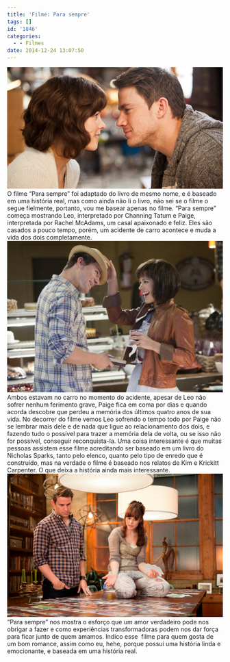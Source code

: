```yaml
---
title: 'Filme: Para sempre'
tags: []
id: '1846'
categories:
  - - Filmes
date: 2014-12-24 13:07:50
---
```


[![Filme: Para sempre ](/wp-content/uploads/2014/12/maxresdefault.jpg)](/wp-content/uploads/2014/12/maxresdefault.jpg) O filme “Para sempre” foi adaptado do livro de mesmo nome, e é baseado em uma história real, mas como ainda não li o livro, não sei se o filme o segue fielmente, portanto, vou me basear apenas no filme. “Para sempre” começa mostrando Leo, interpretado por Channing Tatum e Paige, interpretada por Rachel McAdams, um casal apaixonado e feliz. Eles são casados a pouco tempo, porém, um acidente de carro acontece e muda a vida dos dois completamente. [![Filme: para sempre](/wp-content/uploads/2014/12/filmes_1750_Para-Sempre-2.jpg)](/wp-content/uploads/2014/12/filmes_1750_Para-Sempre-2.jpg) Ambos estavam no carro no momento do acidente, apesar de Leo não sofrer nenhum ferimento grave, Paige fica em coma por dias e quando acorda descobre que perdeu a memória dos últimos quatro anos de sua vida. No decorrer do filme vemos Leo sofrendo o tempo todo por Paige não se lembrar mais dele e de nada que ligue ao relacionamento dos dois, e fazendo tudo o possível para trazer a memória dela de volta, ou se isso não for possível, conseguir reconquista-la. Uma coisa interessante é que muitas pessoas assistem esse filme acreditando ser baseado em um livro do Nicholas Sparks, tanto pelo elenco, quanto pelo tipo de enredo que é construído, mas na verdade o filme é baseado nos relatos de Kim e Krickitt Carpenter. O que deixa a história ainda mais interessante. [![Filme: para sempre](/wp-content/uploads/2014/12/filme-para-sempre-imagem-rachel-mcadams-channing-tatum-7.jpg)](/wp-content/uploads/2014/12/filme-para-sempre-imagem-rachel-mcadams-channing-tatum-7.jpg) “Para sempre” nos mostra o esforço que um amor verdadeiro pode nos obrigar a fazer e como experiências transformadoras podem nos dar força para ficar junto de quem amamos. Indico esse  filme para quem gosta de um bom romance, assim como eu, hehe, porque possui uma história linda e emocionante, e baseada em uma história real.
